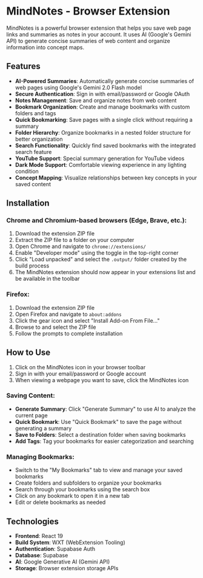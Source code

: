# MindNotes - Browser Extension

MindNotes is a powerful browser extension that helps you save web page links and summaries as notes in your account. It uses AI (Google's Gemini API) to generate concise summaries of web content and organize information into concept maps.

## Features

- **AI-Powered Summaries**: Automatically generate concise summaries of web pages using Google's Gemini 2.0 Flash model
- **Secure Authentication**: Sign in with email/password or Google OAuth
- **Notes Management**: Save and organize notes from web content
- **Bookmark Organization**: Create and manage bookmarks with custom folders and tags
- **Quick Bookmarking**: Save pages with a single click without requiring a summary
- **Folder Hierarchy**: Organize bookmarks in a nested folder structure for better organization
- **Search Functionality**: Quickly find saved bookmarks with the integrated search feature
- **YouTube Support**: Special summary generation for YouTube videos
- **Dark Mode Support**: Comfortable viewing experience in any lighting condition
- **Concept Mapping**: Visualize relationships between key concepts in your saved content

## Installation

### Chrome and Chromium-based browsers (Edge, Brave, etc.):
1. Download the extension ZIP file
2. Extract the ZIP file to a folder on your computer
3. Open Chrome and navigate to `chrome://extensions/`
4. Enable "Developer mode" using the toggle in the top-right corner
5. Click "Load unpacked" and select the `.output/` folder created by the build process
6. The MindNotes extension should now appear in your extensions list and be available in the toolbar

### Firefox:
1. Download the extension ZIP file
2. Open Firefox and navigate to `about:addons`
3. Click the gear icon and select "Install Add-on From File..."
4. Browse to and select the ZIP file
5. Follow the prompts to complete installation

## How to Use

1. Click on the MindNotes icon in your browser toolbar
2. Sign in with your email/password or Google account
3. When viewing a webpage you want to save, click the MindNotes icon

### Saving Content:
- **Generate Summary**: Click "Generate Summary" to use AI to analyze the current page
- **Quick Bookmark**: Use "Quick Bookmark" to save the page without generating a summary
- **Save to Folders**: Select a destination folder when saving bookmarks
- **Add Tags**: Tag your bookmarks for easier categorization and searching

### Managing Bookmarks:
- Switch to the "My Bookmarks" tab to view and manage your saved bookmarks
- Create folders and subfolders to organize your bookmarks
- Search through your bookmarks using the search box
- Click on any bookmark to open it in a new tab
- Edit or delete bookmarks as needed

## Technologies

- **Frontend**: React 19
- **Build System**: WXT (WebExtension Tooling)
- **Authentication**: Supabase Auth
- **Database**: Supabase
- **AI**: Google Generative AI (Gemini API)
- **Storage**: Browser extension storage APIs

